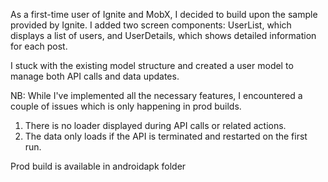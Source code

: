 
As a first-time user of Ignite and MobX, I decided to build upon the sample provided by Ignite. I added two screen components: UserList, which displays a list of users, and UserDetails, which shows detailed information for each post.

I stuck with the existing model structure and created a user model to manage both API calls and data updates. 

NB: While I've implemented all the necessary features, I encountered a couple of issues which is only happening in prod builds.

1. There is no loader displayed during API calls or related actions.
2. The data only loads if the API is terminated and restarted on the first run.

Prod build is available in androidapk folder
